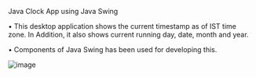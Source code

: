 Java Clock App using Java Swing


•	This desktop application shows the current timestamp as of IST time zone. In Addition, it also shows current running day, date, month and year.

•	Components of Java Swing has been used for developing this.



![image](https://user-images.githubusercontent.com/75301031/226846339-b68f9c45-93c3-4522-af71-4054873931f4.png)

